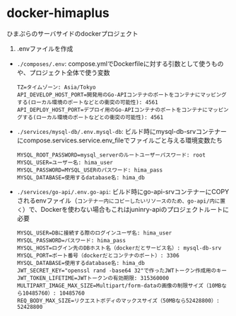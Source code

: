 # docker-himaplus

ひまぷらのサーバサイドのdockerプロジェクト

1. .envファイルを作成
  - `./composes/.env`: compose.ymlでDockerfileに対する引数として使うものや、プロジェクト全体で使う変数

      ```env:./composes/.env
      TZ=タイムゾーン: Asia/Tokyo
      API_DEVELOP_HOST_PORT=開発用のGo-APIコンテナのポートをコンテナにマッピングする(ローカル環境のポートなどとの衝突の可能性): 4561
      API_DEPLOY_HOST_PORT=デプロイ用のGo-APIコンテナのポートをコンテナにマッピングする(ローカル環境のポートなどとの衝突の可能性): 4561
      ```

  - `./services/mysql-db/.env.mysql-db`: ビルド時にmysql-db-srvコンテナーにcompose.services.service.env_fileでファイルごと与える環境変数たち

      ```env:./services/mysql-db/.env.mysql-db
      MYSQL_ROOT_PASSWORD=mysql_serverのルートユーザーパスワード: root
      MYSQL_USER=ユーザー名: hima_user
      MYSQL_PASSWORD=MYSQL_USERのパスワード: hima_pass
      MYSQL_DATABASE=使用するdatabase名: hima_db
      ```

  - `./services/go-api/.env.go-api`: ビルド時にgo-api-srvコンテナーにCOPYされるenvファイル（`コンテナー内にコピーしたいリソースのため、go-api/内に置く`）で、Dockerを使わない場合もこれはjuninry-apiのプロジェクトルートに必要

      ```env:./services/go-api/.env.go-api
      MYSQL_USER=DBに接続する際のログインユーザ名: hima_user
      MYSQL_PASSWORD=パスワード: hima_pass
      MYSQL_HOST=ログイン先のDBホスト名（dockerだとサービス名）: mysql-db-srv
      MYSQL_PORT=ポート番号（dockerだとコンテナのポート）: 3306
      MYSQL_DATABASE=使用するdatabase名: hima_db
      JWT_SECRET_KEY="openssl rand -base64 32"で作ったJWTトークン作成用のキー
      JWT_TOKEN_LIFETIME=JWTトークンの有効期限: 315360000
      MULTIPART_IMAGE_MAX_SIZE=Multipart/form-dataの画像の制限サイズ（10MBなら10485760）: 10485760
      REQ_BODY_MAX_SIZE=リクエストボディのマックスサイズ（50MBなら52428800）: 52428800
      ```